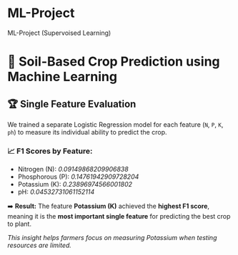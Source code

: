 # ML-Project
ML-Project (Supervoised Learning)
# 🌱 Soil-Based Crop Prediction using Machine Learning

## 🏆 Single Feature Evaluation

We trained a separate Logistic Regression model for each feature (`N`, `P`, `K`, `ph`) to measure its individual ability to predict the crop.

### 📈 F1 Scores by Feature:
- Nitrogen (N): *0.09149868209906838*
- Phosphorous (P): *0.14761942909728204*
- Potassium (K): *0.23896974566001802* 
- pH: *0.04532731061152114*

➡️ **Result:** The feature **Potassium (K)** achieved the **highest F1 score**, meaning it is the **most important single feature** for predicting the best crop to plant.

*This insight helps farmers focus on measuring Potassium when testing resources are limited.*
